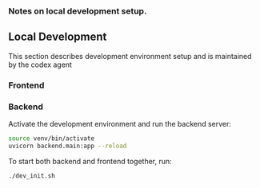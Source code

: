 ### Notes on local development setup.  

## Local Development
This section describes development environment setup and is maintained by the codex agent


### Frontend


### Backend

Activate the development environment and run the backend server:

```bash
source venv/bin/activate
uvicorn backend.main:app --reload
```

To start both backend and frontend together, run:

```bash
./dev_init.sh
```

